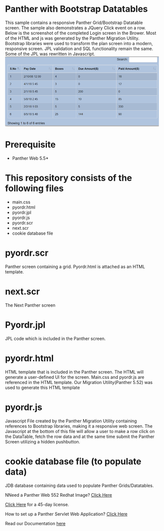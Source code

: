 # Panther with Bootstrap Datatables
This sample contains a responsive Panther Grid/Bootstrap Datatable screen. The sample also demonstrates a JQuery Click event on a row.
Below is the screenshot of the completed Login screen in the Brower. Most of the HTML and js was generated by the Panther Migration Utility. Bootstrap libraries were used to transform the plan screen into a modern, responsive screen. JPL validation and SQL functionality remain the same. Some of the JPL was rewritten in Javascript.
![](pyordr.PNG)

# Prerequisite
  * Panther Web 5.5* 

# This repository consists of the following files
  * main.css
  * pyordr.html
  * pyordr.jpl
  * pyordr.js
  * pyordr.scr
  * next.scr
  * cookie database file
  
# pyordr.scr
Panther screen containing a grid. Pyordr.html is attached as an HTML template.

# next.scr
The Next Panther screen

# Pyordr.jpl
JPL code which is included in the Panther screen. 

# pyordr.html
HTML template that is included in the Panther screen. The HTML will generate a user-defined UI for the screen. Main.css and pyordr.js are referenced in the HTML template.
Our Migration Utility(Panther 5.52)  was used to generate this HTML template

# pyordr.js
Javascript File created by the Panther Migration Utility containing references to Bootstrap libraries, making it a responsive web screen.
The Javascript at the bottom of this file will allow a user to make a row click on the DataTable, fetch the row data and at the same time submit the Panther Screen utilizing a hidden pushbutton.

# cookie database file (to populate data)
JDB database containing data used to populate Panther Grids/Datatables.

NNeed a Panther Web 552 Redhat Image? [Click Here](https://hub.docker.com/r/prolificspanther/pantherweb "Named link title") 

[Click Here](https://prolifics.com/panther-trial-license-request/ "Named link title") for a 45-day license.

How to set up a Panther Servlet Web Application? [Click Here](https://github.com/ProlificsPanther/PantherWeb/releases "Named link title")

Read our Documentation [here](https://docs.prolifics.com)
